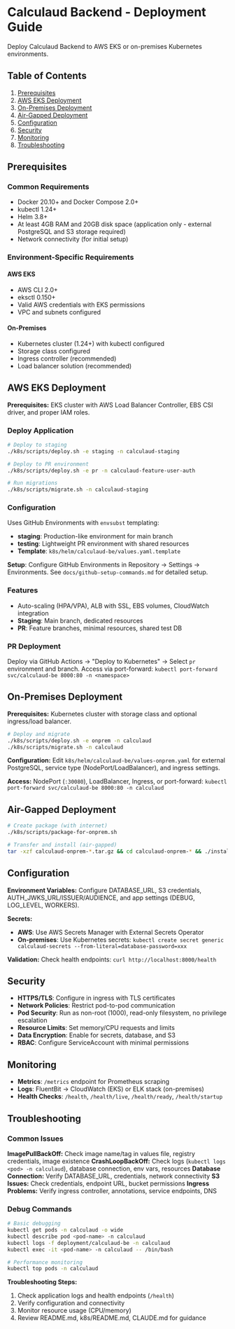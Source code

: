 # Calculaud Backend - Deployment Guide

Deploy Calculaud Backend to AWS EKS or on-premises Kubernetes environments.

## Table of Contents

1. [Prerequisites](#prerequisites)
2. [AWS EKS Deployment](#aws-eks-deployment)
3. [On-Premises Deployment](#on-premises-deployment)
4. [Air-Gapped Deployment](#air-gapped-deployment)
5. [Configuration](#configuration)
6. [Security](#security)
7. [Monitoring](#monitoring)
8. [Troubleshooting](#troubleshooting)

## Prerequisites

### Common Requirements
- Docker 20.10+ and Docker Compose 2.0+
- kubectl 1.24+
- Helm 3.8+
- At least 4GB RAM and 20GB disk space (application only - external PostgreSQL and S3 storage required)
- Network connectivity (for initial setup)

### Environment-Specific Requirements

#### AWS EKS
- AWS CLI 2.0+
- eksctl 0.150+
- Valid AWS credentials with EKS permissions
- VPC and subnets configured

#### On-Premises
- Kubernetes cluster (1.24+) with kubectl configured
- Storage class configured
- Ingress controller (recommended)
- Load balancer solution (recommended)

## AWS EKS Deployment

**Prerequisites:** EKS cluster with AWS Load Balancer Controller, EBS CSI driver, and proper IAM roles.

### Deploy Application
```bash
# Deploy to staging
./k8s/scripts/deploy.sh -e staging -n calculaud-staging

# Deploy to PR environment  
./k8s/scripts/deploy.sh -e pr -n calculaud-feature-user-auth

# Run migrations
./k8s/scripts/migrate.sh -n calculaud-staging
```

### Configuration
Uses GitHub Environments with `envsubst` templating:
- **staging**: Production-like environment for main branch
- **testing**: Lightweight PR environment with shared resources
- **Template**: `k8s/helm/calculaud-be/values.yaml.template`

**Setup**: Configure GitHub Environments in Repository → Settings → Environments. See `docs/github-setup-commands.md` for detailed setup.

### Features
- Auto-scaling (HPA/VPA), ALB with SSL, EBS volumes, CloudWatch integration
- **Staging**: Main branch, dedicated resources
- **PR**: Feature branches, minimal resources, shared test DB

### PR Deployment
Deploy via GitHub Actions → "Deploy to Kubernetes" → Select `pr` environment and branch. Access via port-forward: `kubectl port-forward svc/calculaud-be 8000:80 -n <namespace>`

## On-Premises Deployment

**Prerequisites:** Kubernetes cluster with storage class and optional ingress/load balancer.

```bash
# Deploy and migrate
./k8s/scripts/deploy.sh -e onprem -n calculaud
./k8s/scripts/migrate.sh -n calculaud
```

**Configuration:** Edit `k8s/helm/calculaud-be/values-onprem.yaml` for external PostgreSQL, service type (NodePort/LoadBalancer), and ingress settings.

**Access:** NodePort (`:30080`), LoadBalancer, Ingress, or port-forward: `kubectl port-forward svc/calculaud-be 8000:80 -n calculaud`

## Air-Gapped Deployment

```bash
# Create package (with internet)
./k8s/scripts/package-for-onprem.sh

# Transfer and install (air-gapped)
tar -xzf calculaud-onprem-*.tar.gz && cd calculaud-onprem-* && ./install.sh
```

## Configuration

**Environment Variables:** Configure DATABASE_URL, S3 credentials, AUTH_JWKS_URL/ISSUER/AUDIENCE, and app settings (DEBUG, LOG_LEVEL, WORKERS).

**Secrets:** 
- **AWS**: Use AWS Secrets Manager with External Secrets Operator
- **On-premises**: Use Kubernetes secrets: `kubectl create secret generic calculaud-secrets --from-literal=database-password=xxx`

**Validation:** Check health endpoints: `curl http://localhost:8000/health`

## Security

- **HTTPS/TLS**: Configure in ingress with TLS certificates
- **Network Policies**: Restrict pod-to-pod communication
- **Pod Security**: Run as non-root (1000), read-only filesystem, no privilege escalation
- **Resource Limits**: Set memory/CPU requests and limits  
- **Data Encryption**: Enable for secrets, database, and S3
- **RBAC**: Configure ServiceAccount with minimal permissions

## Monitoring

- **Metrics**: `/metrics` endpoint for Prometheus scraping
- **Logs**: FluentBit → CloudWatch (EKS) or ELK stack (on-premises)  
- **Health Checks**: `/health`, `/health/live`, `/health/ready`, `/health/startup`

## Troubleshooting

### Common Issues

**ImagePullBackOff:** Check image name/tag in values file, registry credentials, image existence
**CrashLoopBackOff:** Check logs (`kubectl logs <pod> -n calculaud`), database connection, env vars, resources
**Database Connection:** Verify DATABASE_URL, credentials, network connectivity
**S3 Issues:** Check credentials, endpoint URL, bucket permissions
**Ingress Problems:** Verify ingress controller, annotations, service endpoints, DNS

### Debug Commands

```bash
# Basic debugging
kubectl get pods -n calculaud -o wide
kubectl describe pod <pod-name> -n calculaud  
kubectl logs -f deployment/calculaud-be -n calculaud
kubectl exec -it <pod-name> -n calculaud -- /bin/bash

# Performance monitoring
kubectl top pods -n calculaud
```

**Troubleshooting Steps:**
1. Check application logs and health endpoints (`/health`)
2. Verify configuration and connectivity  
3. Monitor resource usage (CPU/memory)
4. Review README.md, k8s/README.md, CLAUDE.md for guidance